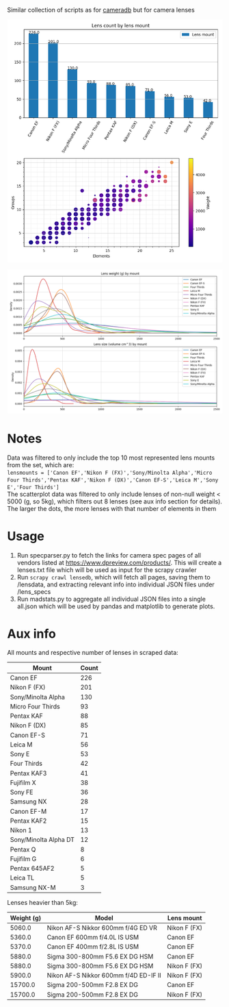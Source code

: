 Similar collection of scripts as for [cameradb](https://github.com/garogum/cameradb) but for camera lenses

![2 plot figure](/multiplot.png?raw=true "Overview and elements/groups plots")

![distribution multiplot](/multiplot_weight_vol.png "Weight and Size distribution")


# Notes
Data was filtered to only include the top 10 most represented lens mounts from the set, which are:  
`lensmounts = ['Canon EF','Nikon F (FX)','Sony/Minolta Alpha','Micro Four Thirds','Pentax KAF','Nikon F (DX)','Canon EF-S','Leica M','Sony E','Four Thirds']`  
The scatterplot data was filtered to only include lenses of non-null weight < 5000 (g, so 5kg), which filters out 8 lenses (see aux info section for details).  
The larger the dots, the more lenses with that number of elements in them

# Usage
1. Run specparser.py to fetch the links for camera spec pages of all vendors listed at https://www.dpreview.com/products/. This will create a lenses.txt file which will be used as input for the scrapy crawler
2. Run `scrapy crawl lensedb`, which will fetch all pages, saving them to /lensdata, and extracting relevant info into individual JSON files under /lens_specs
3. Run madstats.py to aggregate all individual JSON files into a single all.json which will be used by pandas and matplotlib to generate plots.

# Aux info
All mounts and respective number of lenses in scraped data:

| Mount | Count |
| ------ | ------ |
| Canon EF           | 226 |
| Nikon F (FX)       | 201 |
| Sony/Minolta Alpha | 130 |
| Micro Four Thirds  |  93 |
| Pentax KAF         |  88 |
| Nikon F (DX)       |  85 |
| Canon EF-S         |  71 |
| Leica M            |  56 |
| Sony E             |  53 |
| Four Thirds        |  42 |
| Pentax KAF3        |  41 |
| Fujifilm X         |  38 |
| Sony FE            |  36 |
| Samsung NX         |  28 |
| Canon EF-M         |  17 |
| Pentax KAF2           | 15 |
| Nikon 1               | 13 |
| Sony/Minolta Alpha DT | 12 |
| Pentax Q              |  8 |
| Fujifilm G            |  6 |
| Pentax 645AF2         |  5 |
| Leica TL              |  5 |
| Samsung NX-M          |  3 |

Lenses heavier than 5kg:

| Weight (g) | Model | Lens mount |
| ----- | ----- | ----- |
| 5060.0  |    Nikon AF-S Nikkor 600mm f/4G ED VR  | Nikon F (FX) |
| 5360.0  |          Canon EF 600mm f/4.0L IS USM  |     Canon EF |
| 5370.0  |          Canon EF 400mm f/2.8L IS USM  |     Canon EF |
| 5880.0  |        Sigma 300-800mm F5.6 EX DG HSM  |     Canon EF |
| 5880.0  |        Sigma 300-800mm F5.6 EX DG HSM  | Nikon F (FX) |
| 5900.0  | Nikon AF-S Nikkor 600mm f/4D ED-IF II  | Nikon F (FX) |
| 15700.0 |             Sigma 200-500mm F2.8 EX DG |      Canon EF |
| 15700.0 |             Sigma 200-500mm F2.8 EX DG |  Nikon F (FX) |
